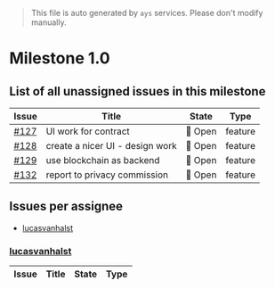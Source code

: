 > This file is auto generated by `ays` services. Please don't modify manually.

# Milestone 1.0

## List of all unassigned issues in this milestone

|Issue|Title|State|Type|
|-----|-----|-----|---|
|[#127](https://github.com/itsyouonline/identityserver/issues/127)|UI work for contract|:red_circle: Open|feature|
|[#128](https://github.com/itsyouonline/identityserver/issues/128)|create a nicer UI - design work|:red_circle: Open|feature|
|[#129](https://github.com/itsyouonline/identityserver/issues/129)|use blockchain as backend|:red_circle: Open|feature|
|[#132](https://github.com/itsyouonline/identityserver/issues/132)|report to privacy commission |:red_circle: Open|feature|


## Issues per assignee
- [lucasvanhalst](#lucasvanhalst)



### [lucasvanhalst](https://github.com/lucasvanhalst)

|Issue|Title|State|Type|
|-----|-----|-----|----|


